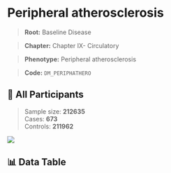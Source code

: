 # Peripheral atherosclerosis

> **Root:** Baseline Disease  

> **Chapter:** Chapter IX- Circulatory  

> **Phenotype:** Peripheral atherosclerosis  

> **Code:** `DM_PERIPHATHERO`

## 🧪 All Participants  
> Sample size: **212635**  
> Cases: **673**  
> Controls: **211962**
<img src="/Sensitive/Figures/ALL/Incidence/DM_PERIPHATHERO.png"/>

## 📊 Data Table
<CsvTableMRF src="/Sensitive/Data/ALL/Incidence/COX_DM_PERIPHATHERO.csv"/>

